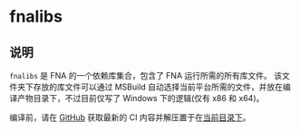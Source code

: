 # fnalibs

## 说明

`fnalibs` 是 FNA 的一个依赖库集合，包含了 FNA 运行所需的所有库文件。
该文件夹下存放的库文件可以通过 MSBuild 自动选择当前平台所需的文件，并放在编译产物目录下，不过目前仅写了 Windows 下的逻辑(仅有 x86 和 x64)。

编译前，请在 [GitHub](https://github.com/FNA-XNA/fnalibs-dailies/actions) 获取最新的 CI 内容并解压置于在[当前目录下](./)。
